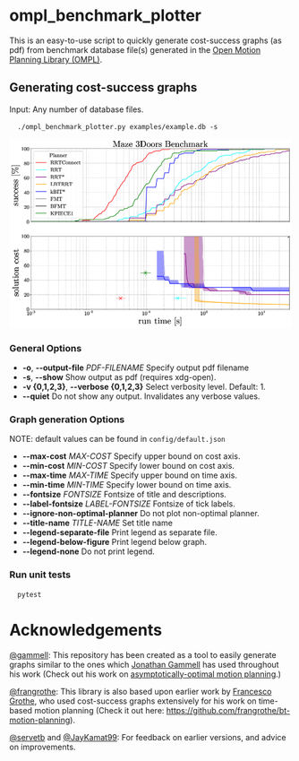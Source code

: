 # ompl_benchmark_plotter

This is an easy-to-use script to quickly generate cost-success graphs (as pdf) from benchmark database file(s) generated in the [Open Motion Planning Library (OMPL)](https://github.com/ompl/ompl).

## Generating cost-success graphs

Input: Any number of database files. 
```
  ./ompl_benchmark_plotter.py examples/example.db -s
```

![Cost-success Graph](examples/example.png)

### General Options

* **-o**, **--output-file** _PDF-FILENAME_
  Specify output pdf filename 
* **-s**, **--show**
  Show output as pdf (requires xdg-open).
* **-v {0,1,2,3}**, **--verbose {0,1,2,3}**
  Select verbosity level. Default: 1.
* **--quiet**
  Do not show any output. Invalidates any verbose values.

### Graph generation Options

NOTE: default values can be found in ```config/default.json```

* **--max-cost** _MAX-COST_
  Specify upper bound on cost axis.
* **--min-cost** _MIN-COST_
  Specify lower bound on cost axis.
* **--max-time** _MAX-TIME_
  Specify upper bound on time axis.
* **--min-time** _MIN-TIME_
  Specify lower bound on time axis.
* **--fontsize** _FONTSIZE_
  Fontsize of title and descriptions.
* **--label-fontsize** _LABEL-FONTSIZE_
  Fontsize of tick labels.
* **--ignore-non-optimal-planner**
  Do not plot non-optimal planner.
* **--title-name** _TITLE-NAME_ 
  Set title name
* **--legend-separate-file**
  Print legend as separate file.
* **--legend-below-figure**
  Print legend below graph.
* **--legend-none**
  Do not print legend.

### Run unit tests
```
  pytest
```

# Acknowledgements

[@gammell](https://github.com/gammell): This repository has been created as a tool to easily generate graphs similar to the
ones which [Jonathan Gammell](https://robotic-esp.com/people/gammell/) has used throughout his work (Check out his
work on [asymptotically-optimal motion planning](https://robotic-esp.com/code/bitstar/).)

[@frangrothe](https://github.com/frangrothe): This library is also based upon earlier work by [Francesco Grothe](https://github.com/frangrothe),
who used cost-success graphs extensively for his work on time-based motion
planning (Check it out here: https://github.com/frangrothe/bt-motion-planning).

[@servetb](https://github.com/servetb) and [@JayKamat99](https://github.com/JayKamat99): For feedback on earlier versions, and advice on improvements.
